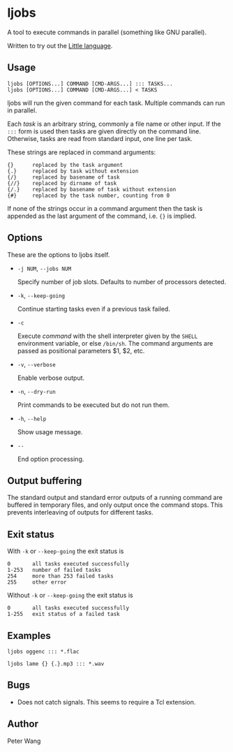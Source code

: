 ljobs
=====

A tool to execute commands in parallel (something like GNU parallel).

Written to try out the [Little language](http://www.little-lang.org/).

Usage
-----

    ljobs [OPTIONS...] COMMAND [CMD-ARGS...] ::: TASKS...
    ljobs [OPTIONS...] COMMAND [CMD-ARGS...] < TASKS

ljobs will run the given command for each task.  Multiple commands can
run in parallel.

Each *task* is an arbitrary string, commonly a file name or other input.
If the `:::` form is used then tasks are given directly on the command
line.  Otherwise, tasks are read from standard input, one line per task.

These strings are replaced in command arguments:

    {}      replaced by the task argument
    {.}     replaced by task without extension
    {/}     replaced by basename of task
    {//}    replaced by dirname of task
    {/.}    replaced by basename of task without extension
    {#}     replaced by the task number, counting from 0

If none of the strings occur in a command argument then the task is
appended as the last argument of the command, i.e. `{}` is implied.

Options
-------

These are the options to ljobs itself.

  * `-j NUM`, `--jobs NUM`

    Specify number of job slots. Defaults to number of processors
    detected.

  * `-k`, `--keep-going`

    Continue starting tasks even if a previous task failed.

  * `-c`

    Execute *command* with the shell interpreter given by the `SHELL`
    environment variable, or else `/bin/sh`.  The command arguments are
    passed as positional parameters $1, $2, etc.

  * `-v`, `--verbose`

    Enable verbose output.

  * `-n`, `--dry-run`

    Print commands to be executed but do not run them.

  * `-h`, `--help`

    Show usage message.

  * `--`

    End option processing.

Output buffering
----------------

The standard output and standard error outputs of a running command are
buffered in temporary files, and only output once the command stops.
This prevents interleaving of outputs for different tasks.

Exit status
-----------

With `-k` or `--keep-going` the exit status is

    0       all tasks executed successfully
    1-253   number of failed tasks
    254     more than 253 failed tasks
    255     other error

Without `-k` or `--keep-going` the exit status is

    0       all tasks executed successfully
    1-255   exit status of a failed task

Examples
--------

    ljobs oggenc ::: *.flac

    ljobs lame {} {.}.mp3 ::: *.wav

Bugs
----

  * Does not catch signals. This seems to require a Tcl extension.

Author
------

Peter Wang
